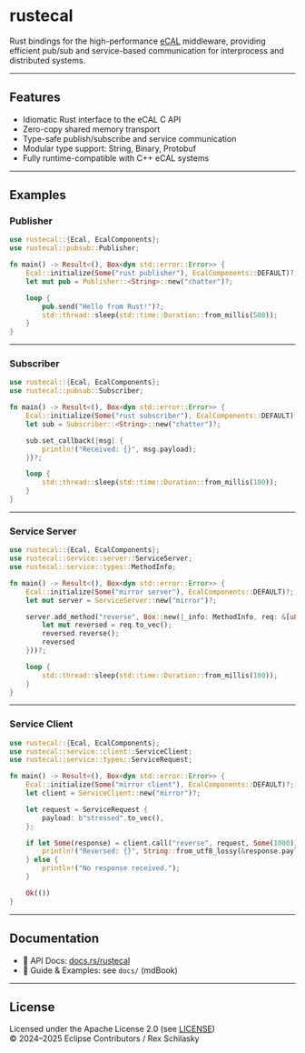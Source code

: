 # rustecal

Rust bindings for the high-performance [eCAL](https://github.com/eclipse-ecal/ecal) middleware, providing efficient pub/sub and service-based communication for interprocess and distributed systems.

---

## Features

- Idiomatic Rust interface to the eCAL C API
- Zero-copy shared memory transport
- Type-safe publish/subscribe and service communication
- Modular type support: String, Binary, Protobuf
- Fully runtime-compatible with C++ eCAL systems

---

## Examples

### Publisher

```rust
use rustecal::{Ecal, EcalComponents};
use rustecal::pubsub::Publisher;

fn main() -> Result<(), Box<dyn std::error::Error>> {
    Ecal::initialize(Some("rust publisher"), EcalComponents::DEFAULT)?;
    let mut pub = Publisher::<String>::new("chatter")?;

    loop {
        pub.send("Hello from Rust!")?;
        std::thread::sleep(std::time::Duration::from_millis(500));
    }
}
```

---

### Subscriber

```rust
use rustecal::{Ecal, EcalComponents};
use rustecal::pubsub::Subscriber;

fn main() -> Result<(), Box<dyn std::error::Error>> {
    Ecal::initialize(Some("rust subscriber"), EcalComponents::DEFAULT)?;
    let sub = Subscriber::<String>::new("chatter")?;

    sub.set_callback(|msg| {
        println!("Received: {}", msg.payload);
    })?;

    loop {
        std::thread::sleep(std::time::Duration::from_millis(100));
    }
}
```

---

### Service Server

```rust
use rustecal::{Ecal, EcalComponents};
use rustecal::service::server::ServiceServer;
use rustecal::service::types::MethodInfo;

fn main() -> Result<(), Box<dyn std::error::Error>> {
    Ecal::initialize(Some("mirror server"), EcalComponents::DEFAULT)?;
    let mut server = ServiceServer::new("mirror")?;

    server.add_method("reverse", Box::new(|_info: MethodInfo, req: &[u8]| {
        let mut reversed = req.to_vec();
        reversed.reverse();
        reversed
    }))?;

    loop {
        std::thread::sleep(std::time::Duration::from_millis(100));
    }
}
```

---

### Service Client

```rust
use rustecal::{Ecal, EcalComponents};
use rustecal::service::client::ServiceClient;
use rustecal::service::types::ServiceRequest;

fn main() -> Result<(), Box<dyn std::error::Error>> {
    Ecal::initialize(Some("mirror client"), EcalComponents::DEFAULT)?;
    let client = ServiceClient::new("mirror")?;

    let request = ServiceRequest {
        payload: b"stressed".to_vec(),
    };

    if let Some(response) = client.call("reverse", request, Some(1000)) {
        println!("Reversed: {}", String::from_utf8_lossy(&response.payload));
    } else {
        println!("No response received.");
    }

    Ok(())
}
```

---

## Documentation

- 📘 API Docs: [docs.rs/rustecal](https://docs.rs/rustecal)
- 📖 Guide & Examples: see `docs/` (mdBook)

---

## License

Licensed under the Apache License 2.0 (see [LICENSE](./LICENSE))  
© 2024–2025 Eclipse Contributors / Rex Schilasky
